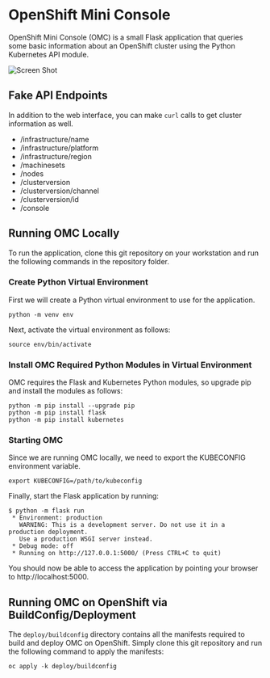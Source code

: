 # OpenShift Mini Console

OpenShift Mini Console (OMC) is a small Flask application that queries some basic information about an OpenShift cluster using the Python Kubernetes API module.

![Screen Shot](/doc/interface.jpg)

## Fake API Endpoints

In addition to the web interface, you can make `curl` calls to get cluster information as well.

- /infrastructure/name
- /infrastructure/platform
- /infrastructure/region
- /machinesets
- /nodes
- /clusterversion
- /clusterversion/channel
- /clusterversion/id
- /console

## Running OMC Locally

To run the application, clone this git repository on your workstation and run the following commands in the repository folder.

### Create Python Virtual Environment

First we will create a Python virtual environment to use for the application.

```console
python -m venv env
```

Next, activate the virtual environment as follows:

```console
source env/bin/activate
```

### Install OMC Required Python Modules in Virtual Environment

OMC requires the Flask and Kubernetes Python modules, so upgrade pip and install the modules as follows:

```console
python -m pip install --upgrade pip
python -m pip install flask
python -m pip install kubernetes
```
### Starting OMC

Since we are running OMC locally, we need to export the KUBECONFIG environment variable.

```console
export KUBECONFIG=/path/to/kubeconfig
```

Finally, start the Flask application by running:

```console
$ python -m flask run
 * Environment: production
   WARNING: This is a development server. Do not use it in a production deployment.
   Use a production WSGI server instead.
 * Debug mode: off
 * Running on http://127.0.0.1:5000/ (Press CTRL+C to quit)
```

You should now be able to access the application by pointing your browser to http://localhost:5000.

## Running OMC on OpenShift via BuildConfig/Deployment

The `deploy/buildconfig` directory contains all the manifests required to build and deploy OMC on OpenShift. Simply clone this git repository and run the following command to apply the manifests:

```console
oc apply -k deploy/buildconfig
```



